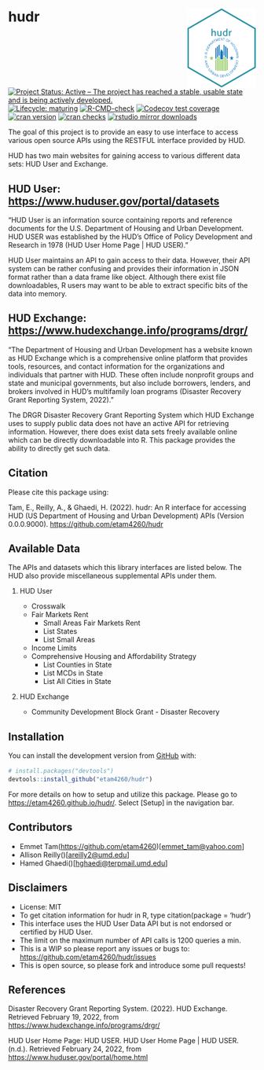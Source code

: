 
<!-- README.md is generated from README.Rmd. Please edit that file -->

# hudr <img src='man/figures/logo.png' align="right" width="139"/>

<!-- badges: start -->

[![Project Status: Active – The project has reached a stable, usable
state and is being actively
developed.](https://www.repostatus.org/badges/latest/active.svg)](https://www.repostatus.org/#active)
[![Lifecycle:
maturing](https://img.shields.io/badge/lifecycle-maturing-blue.svg)](https://www.tidyverse.org/lifecycle/#maturing)
[![R-CMD-check](https://github.com/etam4260/hudr/workflows/R-CMD-check/badge.svg)](https://github.com/etam4260/hudr/actions)
[![Codecov test
coverage](https://codecov.io/gh/etam4260/hudr/branch/main/graph/badge.svg)](https://codecov.io/gh/etam4260/hudr?branch=main)
[![cran
version](https://www.r-pkg.org/badges/version/hudr)](https://cran.r-project.org/package=hudr)
[![cran
checks](https://cranchecks.info/badges/worst/hudr)](https://cranchecks.info/pkgs/hudr)
[![rstudio mirror
downloads](https://cranlogs.r-pkg.org/badges/hudr?color=C9A115)](https://github.com/r-hub/cranlogs.app)
<!-- badges: end -->

The goal of this project is to provide an easy to use interface to
access various open source APIs using the RESTFUL interface provided by
HUD.

HUD has two main websites for gaining access to various different data
sets: HUD User and Exchange.

## HUD User: <https://www.huduser.gov/portal/datasets>

“HUD User is an information source containing reports and reference
documents for the U.S. Department of Housing and Urban Development. HUD
USER was established by the HUD’s Office of Policy Development and
Research in 1978 (HUD User Home Page \| HUD USER).”

HUD User maintains an API to gain access to their data. However, their
API system can be rather confusing and provides their information in
JSON format rather than a data frame like object. Although there exist
file downloadables, R users may want to be able to extract specific bits
of the data into memory.

## HUD Exchange: <https://www.hudexchange.info/programs/drgr/>

“The Department of Housing and Urban Development has a website known as
HUD Exchange which is a comprehensive online platform that provides
tools, resources, and contact information for the organizations and
individuals that partner with HUD. These often include nonprofit groups
and state and municipal governments, but also include borrowers,
lenders, and brokers involved in HUD’s multifamily loan programs
(Disaster Recovery Grant Reporting System, 2022).”

The DRGR Disaster Recovery Grant Reporting System which HUD Exchange
uses to supply public data does not have an active API for retrieving
information. However, there does exist data sets freely available online
which can be directly downloadable into R. This package provides the
ability to directly get such data.

## Citation

Please cite this package using:

Tam, E., Reilly, A., & Ghaedi, H. (2022). hudr: An R interface for
accessing HUD (US Department of Housing and Urban Development) APIs
(Version 0.0.0.9000). <https://github.com/etam4260/hudr>

## Available Data

The APIs and datasets which this library interfaces are listed below.
The HUD also provide miscellaneous supplemental APIs under them.

1.  HUD User

    -   Crosswalk
    -   Fair Markets Rent
        -   Small Areas Fair Markets Rent
        -   List States
        -   List Small Areas
    -   Income Limits
    -   Comprehensive Housing and Affordability Strategy
        -   List Counties in State
        -   List MCDs in State
        -   List All Cities in State

2.  HUD Exchange

    -   Community Development Block Grant - Disaster Recovery

## Installation

You can install the development version from
[GitHub](https://github.com/) with:

``` r
# install.packages("devtools")
devtools::install_github("etam4260/hudr")
```

For more details on how to setup and utilize this package. Please go to
<https://etam4260.github.io/hudr/>. Select \[Setup\] in the navigation
bar.

## Contributors

-   Emmet Tam(<https://github.com/etam4260>)\[<emmet_tam@yahoo.com>\]
-   Allison Reilly()\[<areilly2@umd.edu>\]
-   Hamed Ghaedi()\[<hghaedi@terpmail.umd.edu>\]

## Disclaimers

-   License: MIT
-   To get citation information for hudr in R, type citation(package =
    ‘hudr’)
-   This interface uses the HUD User Data API but is not endorsed or
    certified by HUD User.
-   The limit on the maximum number of API calls is 1200 queries a min.
-   This is a WIP so please report any issues or bugs to:
    <https://github.com/etam4260/hudr/issues>
-   This is open source, so please fork and introduce some pull
    requests!

## References

Disaster Recovery Grant Reporting System. (2022). HUD Exchange.
Retrieved February 19, 2022, from
<https://www.hudexchange.info/programs/drgr/>

HUD User Home Page: HUD USER. HUD User Home Page \| HUD USER. (n.d.).
Retrieved February 24, 2022, from
<https://www.huduser.gov/portal/home.html>
